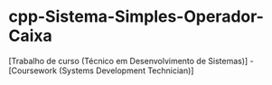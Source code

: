 # cpp-Sistema-Simples-Operador-Caixa
[Trabalho de curso (Técnico em Desenvolvimento de Sistemas)] - [Coursework (Systems Development Technician)]
